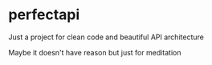# perfectapi
Just a project for clean code and beautiful API architecture

Maybe it doesn't have reason but just for meditation
